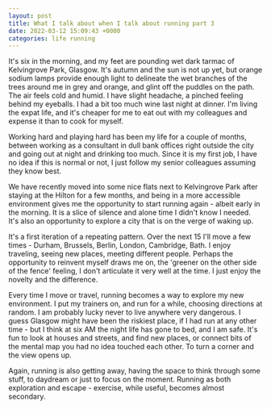 ```yaml
---
layout: post
title: What I talk about when I talk about running part 3 
date: 2022-03-12 15:09:43 +0000
categories: life running
---
```

It's six in the morning, and my feet are pounding wet dark tarmac of Kelvingrove Park, Glasgow. It's autumn and the sun is not up yet, but orange sodium lamps provide enough light to delineate the wet branches of the trees around me in grey and orange, and glint off the puddles on the path. The air feels cold and humid.
I have slight headache, a pinched feeling behind my eyeballs. I had a bit too much wine last night at dinner. I'm living the expat life, and it's cheaper for me to eat out with my colleagues and expense it than to cook for myself.

Working hard and playing hard has been my life for a couple of months, between working as a consultant in dull bank offices right outside the city and going out at night and drinking too much. Since it is my first job, I have no idea if this is normal or not, I just follow my senior colleagues assuming they know best.

We have recently moved into some nice flats next to Kelvingrove Park after staying at the Hilton for a few months, and being in a more accessible environment gives me the opportunity to start running again - albeit early in the morning. It is a slice of silence and alone time I didn't know I needed. It's also an opportunity to explore a city that is on the verge of waking up.

It's a first iteration of a repeating pattern. Over the next 15 I'll move a few times - Durham, Brussels, Berlin, London, Cambridge, Bath. I enjoy traveling, seeing new places, meeting different people. Perhaps the opportunity to reinvent myself draws me on, the 'greener on the other side of the fence' feeling, I don't articulate it very well at the time. I just enjoy the novelty and the difference.

Every time I move or travel, running becomes a way to explore my new environment. I put my trainers on, and run for a while, choosing directions at random. I am probably lucky never to live anywhere very dangerous. I guess Glasgow might have been the riskiest place, if I had run at any other time - but I think at six AM the night life has gone to bed, and I am safe.
It's fun to look at houses and streets, and find new places, or connect bits of the mental map you had no idea touched each other. To turn a corner and the view opens up.

Again, running is also getting away, having the space to think through some stuff, to daydream or just to focus on the moment. Running as both exploration and escape - exercise, while useful, becomes almost secondary.
